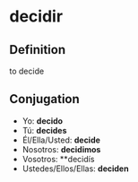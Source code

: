 # decidir

## Definition
to decide

## Conjugation

- Yo: **decido**
- Tú: **decides**
- Él/Ella/Usted: **decide**
- Nosotros: **decidimos**
- Vosotros: **decidís
- Ustedes/Ellos/Ellas: **deciden**